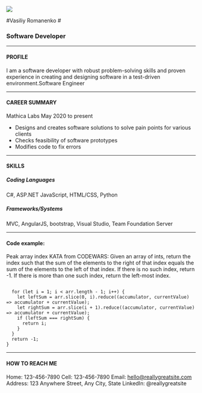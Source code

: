 ![](https://miro.medium.com/max/700/0*ixMavTK_WGBM0OPJ.png)

#Vasiliy Romanenko #

### Software Developer

---

#### PROFILE

I am a software developer with robust problem-solving skills and proven experience in creating and designing software in a test-driven environment.Software Engineer

---

#### CAREER SUMMARY

Mathica Labs May 2020 to present

- Designs and creates software solutions to solve pain points for various clients
- Checks feasibility of software prototypes
- Modifies code to fix errors

---

#### SKILLS

##### Coding Languages

C#, ASP.NET JavaScript, HTML/CSS, Python

##### Frameworks/Systems

MVC, AngularJS, bootstrap, Visual Studio, Team Foundation Server

---

#### Code example:

Peak array index KATA from CODEWARS: Given an array of ints, return the index such that the sum of the elements to the right of that index equals the sum of the elements to the left of that index. If there is no such index, return -1. If there is more than one such index, return the left-most index.

```function peak(arr) {

  for (let i = 1; i < arr.length - 1; i++) {
    let leftSum = arr.slice(0, i).reduce((accumulator, currentValue) => accumulator + currentValue);
    let rightSum = arr.slice(i + 1).reduce((accumulator, currentValue) => accumulator + currentValue);
    if (leftSum === rightSum) {
      return i;
    }
  }
  return -1;
}
```

---

#### HOW TO REACH ME

Home: 123-456-7890
Cell: 123-456-7890
Email: hello@reallygreatsite.com
Address: 123 Anywhere Street, Any City, State
LinkedIn: @reallygreatsite
